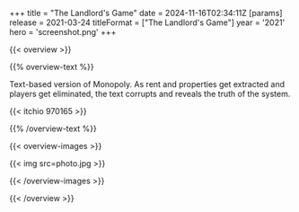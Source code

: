 +++
title = "The Landlord's Game"
date = 2024-11-16T02:34:11Z
[params]
    release = 2021-03-24
    titleFormat = ["The Landlord's Game"]
    year = '2021'
    hero = 'screenshot.png'
+++

{{< overview >}}

{{% overview-text %}}

Text-based version of Monopoly. As rent and properties get extracted and players get eliminated, the text corrupts and reveals the truth of the system.

{{< itchio 970165 >}}

{{% /overview-text %}}

{{< overview-images >}}

{{< img src=photo.jpg >}}

{{< /overview-images >}}

{{< /overview >}}
